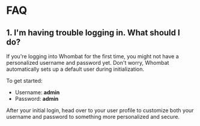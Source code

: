 # FAQ

## 1. I'm having trouble logging in. What should I do?

If you're logging into Whombat for the first time, you might not have a
personalized username and password yet. Don't worry, Whombat automatically sets
up a default user during initialization.

To get started:

* Username: **admin**
* Password: **admin**

After your initial login, head over to your user profile to customize both your
username and password to something more personalized and secure.
